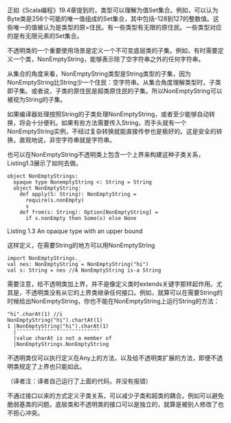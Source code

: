 正如《Scala编程》19.4章提到的，类型可以理解为值Set集合。例如，可以认为Byte类是256个可能的唯一值组成的Set集合，其中包括-128到127的整数值。这些唯一的值被认为是类型的原=住民。有一些类型有无限的原住民。一些类型对应的是有无限元素的Set集合。

不透明类的一个重要使用场景是定义一个不可变底层类的子集。例如，有时需要定义一个类，NonEmptyString，能够表示除了空字符串之外的任何字符串。

从集合的角度来看，NonEmptyString类型是String类型的子集，因为NonEmptyString比String少一个住民：空字符串。从集合角度理解类型时，子类即子集。或者说，子类的原住民是超类原住民的子集。所以NonEmptyString可以被视为String的子集。

如果编译器处理按照String的子类处理NonEmptyString，或者至少能够自动转换，将会十分便利。如果有些方法需要传入String，而手头就有一个NonEmptyString实例，不经过复杂转换就能直接传参也是极好的。这是安全的转换，直观地说，非空字符串就是字符串。

也可以在NonEmptyString不透明类上包含一个上界来构建这种子类关系，Listing1.3展示了如何去做。

```
object NonEmptyStrings:
  opaque type NonemptyString <: String = String
  object NonEmptyString:
    def apply(S: String): NonEmptyString = 
      require(s.nonEmpty)
      s
    def from(s: String): Option[NonEmptyString] = 
      if s.nonEmpty then Some(s) else None
```

Listing 1.3 An opaque type with an upper bound

这样定义，在需要String的地方可以用NonEmptyString

```
import NonEmptyStrings._
val nes: NonEmptyString = NonEmptyString("hi")
val s: String = nes //A NonEmptyString is-a String
```

需要注意，给不透明类加上界，并不是像定义类时extends关键字那样起作用。尤其是，不透明类没有从它的上界类继承任何接口。例如，就算可以在需要String的时候给出NonEmptyString，你也不能在NonEmptyString上运行String的方法：

```
"hi".charAt(1) //i
NonEmptyString("hi").chartAt(1)
1 |NonEmptyString("hi").charAt(1)
  |ˆˆˆˆˆˆˆˆˆˆˆˆˆˆˆˆˆˆˆˆˆˆˆˆˆˆˆ
  |value charAt is not a member of
  |NonEmptyStrings.NonEmptyString

```

不透明类仅可以执行定义在Any上的方法，以及给不透明类扩展的方法，即便不透明类规定了上界也只能如此。

（译者注：译者自己运行了上面的代码，并没有报错）

不通过接口以来的方式定义子类关系，可以减少子类和超类的耦合。例如可以避免脆弱基类的问题。底层类和不透明类的接口可以是独立的，就算是被别人修改了也不担心冲突。
